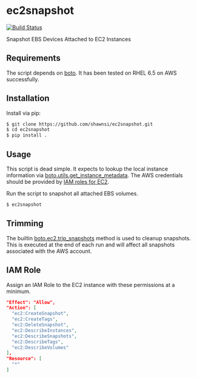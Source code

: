 ec2snapshot
===========

[![Build Status](https://travis-ci.org/shawnsi/ec2snapshot.png)](https://travis-ci.org/shawnsi/ec2snapshot)

Snapshot EBS Devices Attached to EC2 Instances

Requirements
------------

The script depends on [boto](http://boto.readthedocs.org/en/latest/).  It has been tested on RHEL 6.5 on AWS successfully.

Installation
------------

Install via pip:

```bash
$ git clone https://github.com/shawnsi/ec2snapshot.git
$ cd ec2snapshot
$ pip install .
```

Usage
-----

This script is dead simple.  It expects to lookup the local instance information via [boto.utils.get_instance_metadata](http://boto.readthedocs.org/en/latest/ref/boto.html?highlight=get_instance_metadata#boto.utils.get_instance_metadata).  The AWS credentials should be provided by [IAM roles for EC2](http://docs.aws.amazon.com/AWSEC2/latest/UserGuide/iam-roles-for-amazon-ec2.html).

Run the script to snapshot all attached EBS volumes.

```bash
$ ec2snapshot
```

Trimming
--------

The builtin [boto.ec2.trip_snapshots](http://boto.readthedocs.org/en/latest/ref/ec2.html?highlight=trim_snapshot#boto.ec2.connection.EC2Connection.trim_snapshots) method is used to cleanup snapshots.  This is executed at the end of each run and will affect all snapshots associated with the AWS account.

IAM Role
--------

Assign an IAM Role to the EC2 instance with these permissions at a minimum.

```json
"Effect": "Allow",
"Action": [
  "ec2:CreateSnapshot",
  "ec2:CreateTags",
  "ec2:DeleteSnapshot",
  "ec2:DescribeInstances",
  "ec2:DescribeSnapshots",
  "ec2:DescribeTags",
  "ec2:DescribeVolumes"
],
"Resource": [
  "*"
]
```
